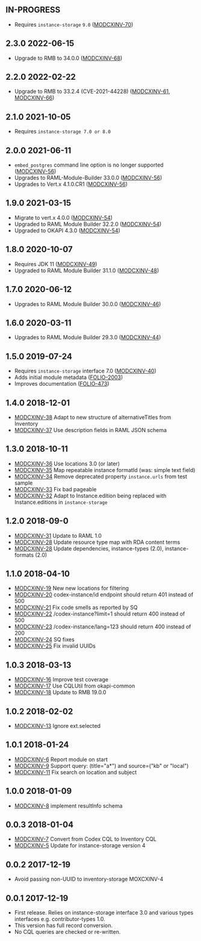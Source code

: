 ## IN-PROGRESS

* Requires `instance-storage` `9.0` ([MODCXINV-70](https://issues.folio.org/browse/MODCXINV-70))

## 2.3.0 2022-06-15

* Upgrade to RMB to 34.0.0 ([MODCXINV-68](https://issues.folio.org/browse/MODCXINV-68))

## 2.2.0 2022-02-22

* Upgrade to RMB to 33.2.4 (CVE-2021-44228) ([MODCXINV-61](https://issues.folio.org/browse/MODCXINV-61), [MODCXINV-66](https://issues.folio.org/browse/MODCXINV-66))

## 2.1.0 2021-10-05

* Requires `instance-storage 7.0 or 8.0`

## 2.0.0 2021-06-11

* `embed_postgres` command line option is no longer supported ([MODCXINV-56](https://issues.folio.org/browse/MODCXINV-56))
* Upgrades to RAML-Module-Builder 33.0.0 ([MODCXINV-56](https://issues.folio.org/browse/MODCXINV-56))
* Upgrades to Vert.x 4.1.0.CR1 ([MODCXINV-56](https://issues.folio.org/browse/MODCXINV-56))

## 1.9.0 2021-03-15

* Migrate to vert.x 4.0.0 ([MODCXINV-54](https://issues.folio.org/browse/MODCXINV-54))
* Upgraded to RAML Module Builder 32.2.0 ([MODCXINV-54](https://issues.folio.org/browse/MODCXINV-54))
* Upgraded to OKAPI 4.3.0 ([MODCXINV-54](https://issues.folio.org/browse/MODCXINV-54))

## 1.8.0 2020-10-07

* Requires JDK 11 ([MODCXINV-49](https://issues.folio.org/browse/MODCXINV-49))
* Upgraded to RAML Module Builder 31.1.0 ([MODCXINV-48](https://issues.folio.org/browse/MODCXINV-48))

## 1.7.0 2020-06-12

* Upgrades to RAML Module Builder 30.0.0 ([MODCXINV-46](https://issues.folio.org/browse/MODCXINV-46))

## 1.6.0 2020-03-11

* Upgrades to RAML Module Builder 29.3.0 ([MODCXINV-44](https://issues.folio.org/browse/MODCXINV-44))

## 1.5.0 2019-07-24

 * Requires `instance-storage` interface 7.0 ([MODCXINV-40](https://issues.folio.org/browse/MODCXINV-40))
 * Adds initial module metadata ([FOLIO-2003](https://issues.folio.org/browse/FOLIO-2003))
 * Improves documentation ([FOLIO-473](https://issues.folio.org/browse/FOLIO-473))

## 1.4.0 2018-12-01
 * [MODCXINV-38](https://issues.folio.org/browse/MODCXINV-38) Adapt to new structure of alternativeTitles from Inventory
 * [MODCXINV-37](https://issues.folio.org/browse/MODCXINV-37) Use description fields in RAML JSON schema

## 1.3.0 2018-10-11

 * [MODCXINV-36](https://issues.folio.org/browse/MODCXINV-36) Use locations 3.0 (or later)
 * [MODCXINV-35](https://issues.folio.org/browse/MODCXINV-35) Map repeatable instance formatId (was: simple text field)
 * [MODCXINV-34](https://issues.folio.org/browse/MODCXINV-34) Remove deprecated property `instance.urls` from test sample
 * [MODCXINV-33](https://issues.folio.org/browse/MODCXINV-33) Fix bad pageable
 * [MODCXINV-32](https://issues.folio.org/browse/MODCXINV-32) Adapt to Instance.edition being replaced with
   Instance.editions in `instance-storage`

## 1.2.0 2018-09-0

 * [MODCXINV-31](https://issues.folio.org/browse/MODCXINV-31) Update to RAML 1.0
 * [MODCXINV-28](https://issues.folio.org/browse/MODCXINV-28) Update resource type map with RDA content terms
 * [MODCXINV-28](https://issues.folio.org/browse/MODCXINV-28) Update dependencies, instance-types (2.0), instance-formats (2.0)

## 1.1.0 2018-04-10

 * [MODCXINV-19](https://issues.folio.org/browse/MODCXINV-19) New new locations for filtering
 * [MODCXINV-20](https://issues.folio.org/browse/MODCXINV-20) codex-instance/id endpoint should return 401 instead of 500
 * [MODCXINV-21](https://issues.folio.org/browse/MODCXINV-21) Fix code smells as reported by SQ
 * [MODCXINV-22](https://issues.folio.org/browse/MODCXINV-22) /codex-instance?limit=1 should return 400 instead of 500
 * [MODCXINV-23](https://issues.folio.org/browse/MODCXINV-23) /codex-instance/lang=123 should return 400 instead of 200
 * [MODCXINV-24](https://issues.folio.org/browse/MODCXINV-24) SQ fixes
 * [MODCXINV-25](https://issues.folio.org/browse/MODCXINV-25) Fix invalid UUIDs

## 1.0.3 2018-03-13

 * [MODCXINV-16](https://issues.folio.org/browse/MODCXINV-16) Improve test coverage
 * [MODCXINV-17](https://issues.folio.org/browse/MODCXINV-17) Use CQLUtil from okapi-common
 * [MODCXINV-18](https://issues.folio.org/browse/MODCXINV-18) Update to RMB 19.0.0

## 1.0.2 2018-02-02

 * [MODCXINV-13](https://issues.folio.org/browse/MODCXINV-13) Ignore ext.selected

## 1.0.1 2018-01-24

 * [MODCXINV-6](https://issues.folio.org/browse/MODCXINV-6) Report module on start
 * [MODCXINV-9](https://issues.folio.org/browse/MODCXINV-9) Support query: (title="a*") and source=("kb" or "local")
 * [MODCXINV-11](https://issues.folio.org/browse/MODCXINV-11) Fix search on location and subject

## 1.0.0 2018-01-09

 * [MODCXINV-8](https://issues.folio.org/browse/MODCXINV-8) implement resultInfo schema

## 0.0.3 2018-01-04

 * [MODCXINV-7](https://issues.folio.org/browse/MODCXINV-7) Convert from Codex CQL to Inventory CQL
 * [MODCXINV-5](https://issues.folio.org/browse/MODCXINV-5) Update for instance-storage version 4

## 0.0.2 2017-12-19

 * Avoid passing non-UUID to inventory-storage MOXCXINV-4

## 0.0.1 2017-12-19

 * First release. Relies on instance-storage interface 3.0 and
   various types interfaces e.g. contributor-types 1.0.
 * This version has full record conversion.
 * No CQL queries are checked or re-written.
